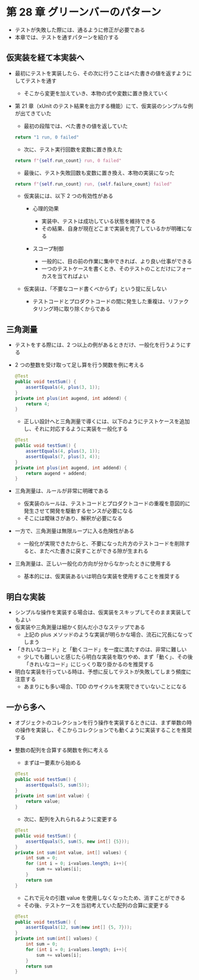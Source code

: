 # 第 28 章 グリーンバーのパターン

-   テストが失敗した際には、通るように修正が必要である
-   本章では、テストを通すパターンを紹介する

## 仮実装を経て本実装へ

-   最初にテストを実装したら、その次に行うことはべた書きの値を返すようにしてテストを通す

    -   そこから変更を加えていき、本物の式や変数に置き換えていく

-   第 21 章（xUnit のテスト結果を出力する機能）にて、仮実装のシンプルな例が出てきていた

    -   最初の段階では、べた書きの値を返していた

    ```python
    return "1 run, 0 failed"
    ```

    -   次に、テスト実行回数を変数に置き換えた

    ```python
    return f"{self.run_count} run, 0 failed"
    ```

    -   最後に、テスト失敗回数も変数に置き換え、本物の実装になった

    ```python
    return f"{self.run_count} run, {self.failure_count} failed"
    ```

    -   仮実装には、以下 2 つの有効性がある

        -   心理的効果

            -   実装中、テストは成功している状態を維持できる
            -   その結果、自身が現在どこまで実装を完了しているかが明確になる

        -   スコープ制御
            -   一般的に、目の前の作業に集中できれば、より良い仕事ができる
            -   一つのテストケースを書くとき、そのテストのことだけにフォーカスを当てればよい

    -   仮実装は、「不要なコード書くべからず」という掟に反しない
        -   テストコードとプロダクトコードの間に発生した重複は、リファクタリング時に取り除くからである

## 三角測量

-   テストをする際には、2 つ以上の例があるときだけ、一般化を行うようにする
-   2 つの整数を受け取って足し算を行う関数を例に考える

    ```java
    @Test
    public void testSum() {
        assertEquals(4, plus(3, 1));
    }
    private int plus(int augend, int addend) {
        return 4;
    }
    ```

    -   正しい設計へと三角測量で導くには、以下のようにテストケースを追加し、それに対応するように実装を一般化する

    ```java
    @Test
    public void testSum() {
        assertEquals(4, plus(3, 1));
        assertEquals(7, plus(3, 4));
    }
    private int plus(int augend, int addend) {
        return augend + addend;
    }
    ```

-   三角測量は、ルールが非常に明確である
    -   仮実装のルールは、テストコードとプロダクトコードの重複を意図的に発生させて開発を駆動するセンスが必要になる
    -   そこには曖昧さがあり、解釈が必要になる
-   一方で、三角測量は無限ループに入る危険性がある
    -   一般化が実現できたからと、不要になった片方のテストコードを削除すると、またべた書きに戻すことができる隙が生まれる
-   三角測量は、正しい一般化の方向が分からなかったときに使用する
    -   基本的には、仮実装あるいは明白な実装を使用することを推奨する

## 明白な実装

-   シンプルな操作を実装する場合は、仮実装をスキップしてそのまま実装してもよい
-   仮実装や三角測量は細かく刻んだ小さなステップである
    -   上記の plus メソッドのような実装が明らかな場合、流石に冗長になってしまう
-   「きれいなコード」と「動くコード」を一度に満たすのは、非常に難しい
    -   少しでも難しいと感じたら明白な実装を取りやめ、まず「動く」、その後「きれいなコード」にじっくり取り掛かるのを推奨する
-   明白な実装を行っている時は、予想に反してテストが失敗してしまう頻度に注意する
    -   あまりにも多い場合、TDD のサイクルを実現できていないことになる

## 一から多へ

-   オブジェクトのコレクションを行う操作を実装するときには、まず単数の時の操作を実装し、そこからコレクションでも動くように実装することを推奨する
-   整数の配列を合算する関数を例に考える

    -   まずは一要素から始める

    ```java
    @Test
    public void testSum() {
        assertEquals(5, sum(5));
    }
    private int sum(int value) {
        return value;
    }
    ```

    -   次に、配列を入れられるように変更する

    ```java
    @Test
    public void testSum() {
        assertEquals(5, sum(5, new int[] {5}));
    }
    private int sum(int value, int[] values) {
        int sum = 0;
        for (int i = 0; i<values.length; i++){
            sum += values[i];
        }
        return sum
    }
    ```

    -   これで元々の引数 value を使用しなくなったため、消すことができる
    -   その後、テストケースを当初考えていた配列の合算に変更する

    ```java
    @Test
    public void testSum() {
        assertEquals(12, sum(new int[] {5, 7}));
    }
    private int sum(int[] values) {
        int sum = 0;
        for (int i = 0; i<values.length; i++){
            sum += values[i];
        }
        return sum
    }
    ```
